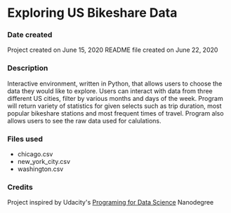 # Exploring US Bikeshare Data

### Date created
Project created on June 15, 2020
README file created on June 22, 2020

### Description
Interactive environment, written in Python,  that allows users to choose the data they would like to explore.  Users can interact with data from three different US cities, filter by various months and days of the week.  Program will return variety of statistics for given selects such as trip duration, most popular bikeshare stations and most frequent times of travel.  Program also allows users to see the raw data used for calulations.

### Files used
- chicago.csv
- new_york_city.csv
- washington.csv

### Credits
Project inspired by Udacity's [Programing for Data Science](https://www.udacity.com/course/programming-for-data-science-nanodegree--nd104) Nanodegree
